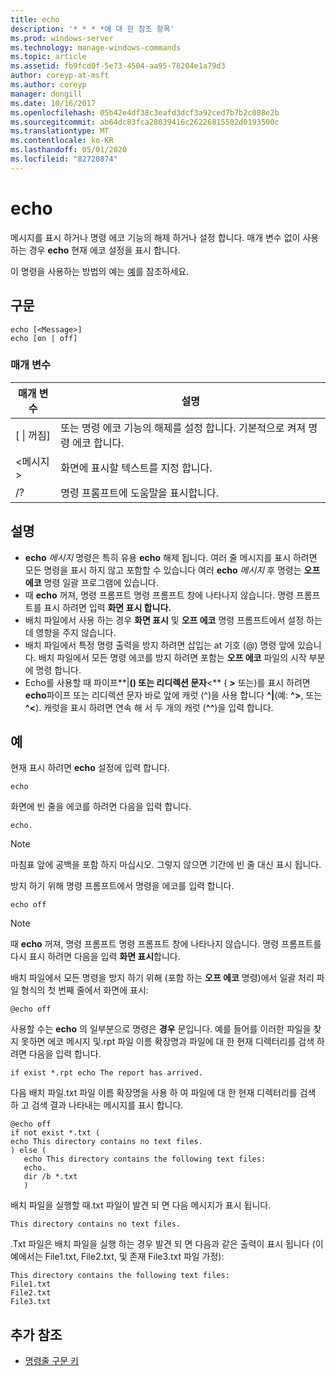 ```yaml
---
title: echo
description: '* * * *에 대 한 참조 항목'
ms.prod: windows-server
ms.technology: manage-windows-commands
ms.topic: article
ms.assetid: fb9fcd0f-5e73-4504-aa95-78204e1a79d3
author: coreyp-at-msft
ms.author: coreyp
manager: dongill
ms.date: 10/16/2017
ms.openlocfilehash: 05b42e4df38c3eafd3dcf3a92ced7b7b2c088e2b
ms.sourcegitcommit: ab64dc83fca28039416c26226815502d0193500c
ms.translationtype: MT
ms.contentlocale: ko-KR
ms.lasthandoff: 05/01/2020
ms.locfileid: "82720874"
---
```

# <a name="echo"></a>echo



메시지를 표시 하거나 명령 에코 기능의 해제 하거나 설정 합니다. 매개 변수 없이 사용 하는 경우 **echo** 현재 에코 설정을 표시 합니다.

이 명령을 사용하는 방법의 예는 [예](#examples)를 참조하세요.

## <a name="syntax"></a>구문

```
echo [<Message>]
echo [on | off]
```

### <a name="parameters"></a>매개 변수

|매개 변수|설명|
|---------|-----------|
|[ \| 꺼짐]|또는 명령 에코 기능의 해제를 설정 합니다. 기본적으로 켜져 명령 에코 합니다.|
|\<메시지>|화면에 표시할 텍스트를 지정 합니다.|
|/?|명령 프롬프트에 도움말을 표시합니다.|

## <a name="remarks"></a>설명

-   **echo** *메시지* 명령은 특히 유용 **echo** 해제 됩니다. 여러 줄 메시지를 표시 하려면 모든 명령을 표시 하지 않고 포함할 수 있습니다 여러 **echo** *메시지* 후 명령는 **오프 에코** 명령 일괄 프로그램에 있습니다.
-   때 **echo** 꺼져, 명령 프롬프트 명령 프롬프트 창에 나타나지 않습니다. 명령 프롬프트를 표시 하려면 입력 **화면 표시 합니다.**
-   배치 파일에서 사용 하는 경우 **화면 표시** 및 **오프 에코** 명령 프롬프트에서 설정 하는 데 영향을 주지 않습니다.
-   배치 파일에서 특정 명령 출력을 방지 하려면 삽입는 at 기호 (@) 명령 앞에 있습니다. 배치 파일에서 모든 명령 에코를 방지 하려면 포함는 **오프 에코** 파일의 시작 부분에 명령 합니다.
-   Echo를 사용할 때 파이프**|**() 또는 리디렉션 문자**<** ( **>** 또는)를 표시 하려면 **echo**파이프 또는 리디렉션 문자 바로 앞에 캐럿 (^)을 사용 합니다 **^|**(예: **^>**, 또는 **^<**). 캐럿을 표시 하려면 연속 해 서 두 개의 캐럿 (**^^**)을 입력 합니다.

## <a name="examples"></a>예

현재 표시 하려면 **echo** 설정에 입력 합니다.

```
echo
```

화면에 빈 줄을 에코를 하려면 다음을 입력 합니다.

```
echo.
```

> [!NOTE]
> 마침표 앞에 공백을 포함 하지 마십시오. 그렇지 않으면 기간에 빈 줄 대신 표시 됩니다.

방지 하기 위해 명령 프롬프트에서 명령을 에코를 입력 합니다.

```
echo off 
```

> [!NOTE]
> 때 **echo** 꺼져, 명령 프롬프트 명령 프롬프트 창에 나타나지 않습니다. 명령 프롬프트를 다시 표시 하려면 다음을 입력 **화면 표시**합니다.

배치 파일에서 모든 명령을 방지 하기 위해 (포함 하는 **오프 에코** 명령)에서 일괄 처리 파일 형식의 첫 번째 줄에서 화면에 표시:

```
@echo off
```

사용할 수는 **echo** 의 일부분으로 명령은 **경우** 문입니다. 예를 들어를 이러한 파일을 찾지 못하면 에코 메시지 및.rpt 파일 이름 확장명과 파일에 대 한 현재 디렉터리를 검색 하려면 다음을 입력 합니다.

```
if exist *.rpt echo The report has arrived.
```

다음 배치 파일.txt 파일 이름 확장명을 사용 하 여 파일에 대 한 현재 디렉터리를 검색 하 고 검색 결과 나타내는 메시지를 표시 합니다.

```
@echo off
if not exist *.txt (
echo This directory contains no text files.
) else (
   echo This directory contains the following text files:
   echo.
   dir /b *.txt
   )
```

배치 파일을 실행할 때.txt 파일이 발견 되 면 다음 메시지가 표시 됩니다.

```
This directory contains no text files.
```

.Txt 파일은 배치 파일을 실행 하는 경우 발견 되 면 다음과 같은 출력이 표시 됩니다 (이 예에서는 File1.txt, File2.txt, 및 존재 File3.txt 파일 가정):

```
This directory contains the following text files:
File1.txt
File2.txt
File3.txt
```

## <a name="additional-references"></a>추가 참조

- [명령줄 구문 키](command-line-syntax-key.md)
